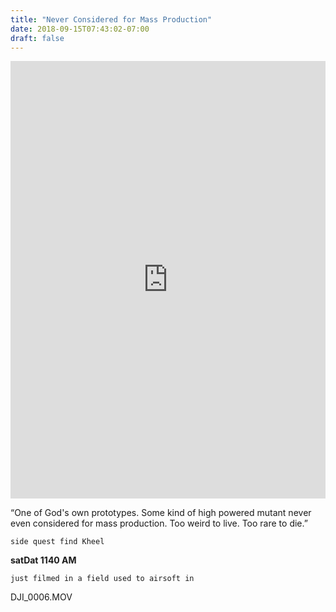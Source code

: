 ```yaml
---
title: "Never Considered for Mass Production"
date: 2018-09-15T07:43:02-07:00
draft: false
---
```


<iframe width="100%" height="700" scrolling="no" frameborder="no" allow="autoplay" src="https://w.soundcloud.com/player/?url=https%3A//api.soundcloud.com/tracks/503374644%3Fsecret_token%3Ds-KOGvW&color=%23222222&auto_play=false&hide_related=false&show_comments=true&show_user=true&show_reposts=false&show_teaser=true&visual=true"></iframe>


“One of God's own prototypes. Some kind of high powered mutant never even considered for mass production. Too weird to live. Too rare to die.”


```
side quest find Kheel
```

**satDat 1140 AM**

```
just filmed in a field used to airsoft in
```
DJI_0006.MOV
